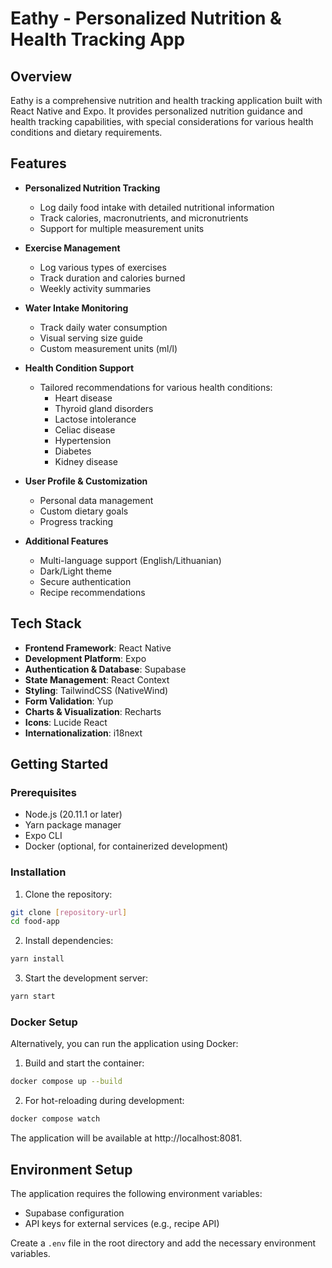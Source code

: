 # Eathy - Personalized Nutrition & Health Tracking App

## Overview

Eathy is a comprehensive nutrition and health tracking application built with React Native and Expo. It provides personalized nutrition guidance and health tracking capabilities, with special considerations for various health conditions and dietary requirements.

## Features

- **Personalized Nutrition Tracking**
  - Log daily food intake with detailed nutritional information
  - Track calories, macronutrients, and micronutrients
  - Support for multiple measurement units

- **Exercise Management**
  - Log various types of exercises
  - Track duration and calories burned
  - Weekly activity summaries

- **Water Intake Monitoring**
  - Track daily water consumption
  - Visual serving size guide
  - Custom measurement units (ml/l)

- **Health Condition Support**
  - Tailored recommendations for various health conditions:
    - Heart disease
    - Thyroid gland disorders
    - Lactose intolerance
    - Celiac disease
    - Hypertension
    - Diabetes
    - Kidney disease

- **User Profile & Customization**
  - Personal data management
  - Custom dietary goals
  - Progress tracking

- **Additional Features**
  - Multi-language support (English/Lithuanian)
  - Dark/Light theme
  - Secure authentication
  - Recipe recommendations

## Tech Stack

- **Frontend Framework**: React Native
- **Development Platform**: Expo
- **Authentication & Database**: Supabase
- **State Management**: React Context
- **Styling**: TailwindCSS (NativeWind)
- **Form Validation**: Yup
- **Charts & Visualization**: Recharts
- **Icons**: Lucide React
- **Internationalization**: i18next

## Getting Started

### Prerequisites

- Node.js (20.11.1 or later)
- Yarn package manager
- Expo CLI
- Docker (optional, for containerized development)

### Installation

1. Clone the repository:
```bash
git clone [repository-url]
cd food-app
```

2. Install dependencies:
```bash
yarn install
```

3. Start the development server:
```bash
yarn start
```

### Docker Setup

Alternatively, you can run the application using Docker:

1. Build and start the container:
```bash
docker compose up --build
```

2. For hot-reloading during development:
```bash
docker compose watch
```

The application will be available at http://localhost:8081.

## Environment Setup

The application requires the following environment variables:

- Supabase configuration
- API keys for external services (e.g., recipe API)

Create a `.env` file in the root directory and add the necessary environment variables.